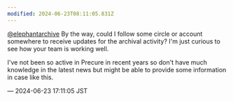 ```yaml
---
modified: 2024-06-23T08:11:05.831Z
---
```


<p><span class="h-card" translate="no"><a href="https://mastodon.social/@elephantarchive" class="u-url mention">@<span>elephantarchive</span></a></span> By the way, could I follow some circle or account somewhere to receive updates for the archival activity? I&#39;m just curious to see how your team is working well.</p><p>I&#39;ve not been so active in Precure in recent years so don&#39;t have much knowledge in the latest news but might be able to provide some information in case like this.</p>

&mdash; 2024-06-23 17:11:05 JST

<!-- Original URL: https://mastodon.social/@sakuramochi0/112664921101489400-->
